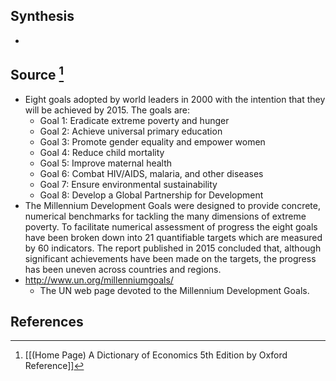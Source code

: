 ## Synthesis
- 
## Source [^1]
- Eight goals adopted by world leaders in 2000 with the intention that they will be achieved by 2015. The goals are:
	- Goal 1: Eradicate extreme poverty and hunger
	- Goal 2: Achieve universal primary education
	- Goal 3: Promote gender equality and empower women
	- Goal 4: Reduce child mortality
	- Goal 5: Improve maternal health
	- Goal 6: Combat HIV/AIDS, malaria, and other diseases
	- Goal 7: Ensure environmental sustainability
	- Goal 8: Develop a Global Partnership for Development
- The Millennium Development Goals were designed to provide concrete, numerical benchmarks for tackling the many dimensions of extreme poverty. To facilitate numerical assessment of progress the eight goals have been broken down into 21 quantifiable targets which are measured by 60 indicators. The report published in 2015 concluded that, although significant achievements have been made on the targets, the progress has been uneven across countries and regions.
- http://www.un.org/millenniumgoals/
	- The UN web page devoted to the Millennium Development Goals.
## References

[^1]: [[(Home Page) A Dictionary of Economics 5th Edition by Oxford Reference]]